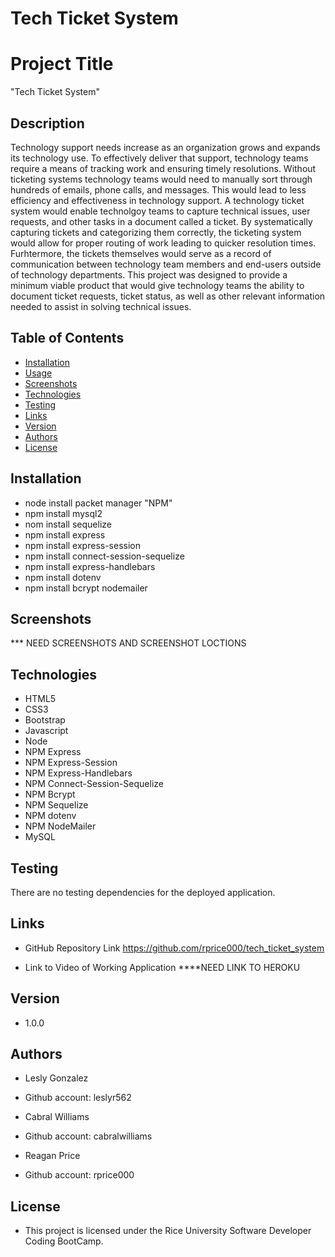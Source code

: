 # Tech Ticket System


# Project Title
"Tech Ticket System" 

## Description

Technology support needs increase as an organization grows and expands its technology use.  To effectively deliver that support, technology teams require a means of tracking work and ensuring timely resolutions.  Without ticketing systems technology teams would need to manually sort through hundreds of emails, phone calls, and messages.  This would lead to less efficiency and effectiveness in technology support. A technology ticket system would enable technolgoy teams to capture technical issues, user requests, and other tasks in a document called a ticket.  By systematically capturing tickets and categorizing them correctly, the ticketing system would allow for proper routing of work leading to quicker resolution times.  Furhtermore, the tickets themselves would serve as a record of communication between technology team members and end-users outside of technology departments. This project was designed to provide a minimum viable product that would give technology teams the ability to document ticket requests, ticket status, as well as other relevant information needed to assist in solving technical issues.

## Table of Contents
* [Installation](#installation)
* [Usage](#usage)
* [Screenshots](#screenshots)
* [Technologies](#technologies)
* [Testing](#testing)
* [Links](#links)
* [Version](#version)
* [Authors](#authors)
* [License](#license)

## Installation

- node install packet manager "NPM"
- npm install mysql2
- nom install sequelize
- npm install express
- npm install express-session
- npm install connect-session-sequelize
- npm install express-handlebars
- npm install dotenv
- npm install bcrypt nodemailer

## Screenshots
*** NEED SCREENSHOTS AND SCREENSHOT LOCTIONS

## Technologies
- HTML5
- CSS3
- Bootstrap
- Javascript
- Node
- NPM Express
- NPM Express-Session
- NPM Express-Handlebars
- NPM Connect-Session-Sequelize
- NPM Bcrypt
- NPM Sequelize
- NPM dotenv
- NPM NodeMailer
- MySQL

## Testing

There are no testing dependencies for the deployed application.

## Links
- GitHub Repository Link
https://github.com/rprice000/tech_ticket_system


- Link to Video of Working Application
****NEED LINK TO HEROKU
## Version

- 1.0.0

## Authors

- Lesly Gonzalez
- Github account: leslyr562

- Cabral Williams
- Github account: cabralwilliams

- Reagan Price
- Github account: rprice000

## License

- This project is licensed under the Rice University Software Developer Coding BootCamp.